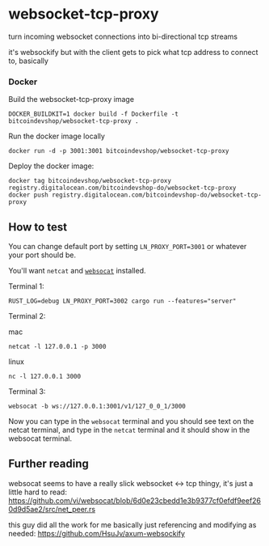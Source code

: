 # websocket-tcp-proxy

turn incoming websocket connections into bi-directional tcp streams

it's websockify but with the client gets to pick what tcp address to connect to, basically

### Docker

Build the websocket-tcp-proxy image

```
DOCKER_BUILDKIT=1 docker build -f Dockerfile -t bitcoindevshop/websocket-tcp-proxy .
```

Run the docker image locally

```
docker run -d -p 3001:3001 bitcoindevshop/websocket-tcp-proxy
```

Deploy the docker image:

```
docker tag bitcoindevshop/websocket-tcp-proxy registry.digitalocean.com/bitcoindevshop-do/websocket-tcp-proxy
docker push registry.digitalocean.com/bitcoindevshop-do/websocket-tcp-proxy
```

## How to test

You can change default port by setting `LN_PROXY_PORT=3001` or whatever your port should be.

You'll want `netcat` and [`websocat`](https://github.com/vi/websocat) installed.

Terminal 1:

```
RUST_LOG=debug LN_PROXY_PORT=3002 cargo run --features="server"
```

Terminal 2:

mac
```
netcat -l 127.0.0.1 -p 3000
```

linux
```
nc -l 127.0.0.1 3000
```

Terminal 3:

```
websocat -b ws://127.0.0.1:3001/v1/127_0_0_1/3000
```

Now you can type in the `websocat` terminal and you should see text on the netcat terminal, and type in the `netcat` terminal and it should show in the websocat terminal.

## Further reading

websocat seems to have a really slick websocket <-> tcp thingy, it's just a little hard to read:
https://github.com/vi/websocat/blob/6d0e23cbedd1e3b9377cf0efdf9eef260d9d5ae2/src/net_peer.rs

this guy did all the work for me basically just referencing and modifying as needed:
https://github.com/HsuJv/axum-websockify
